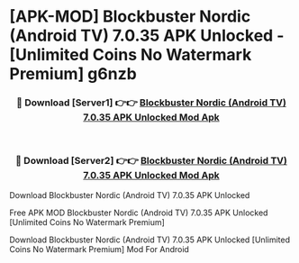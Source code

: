 # [APK-MOD] Blockbuster Nordic (Android TV) 7.0.35 APK Unlocked - [Unlimited Coins No Watermark Premium] g6nzb



<div align="center">
<h3>🔴 Download [Server1] 👉👉 <a href="https://momento.my/?title=Blockbuster_Nordic_(Android_TV)_7.0.35_APK_Unlocked">Blockbuster Nordic (Android TV) 7.0.35 APK Unlocked Mod Apk</a></h3><br>

<h3>🔴 Download [Server2] 👉👉 <a href="https://momento.my/?title=Blockbuster_Nordic_(Android_TV)_7.0.35_APK_Unlocked">Blockbuster Nordic (Android TV) 7.0.35 APK Unlocked Mod Apk</a></h3>
</div>



Download Blockbuster Nordic (Android TV) 7.0.35 APK Unlocked 

Free APK MOD Blockbuster Nordic (Android TV) 7.0.35 APK Unlocked [Unlimited Coins No Watermark Premium]

Download Blockbuster Nordic (Android TV) 7.0.35 APK Unlocked [Unlimited Coins No Watermark Premium] Mod For Android
